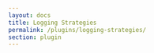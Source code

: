 ```yaml
---
layout: docs
title: Logging Strategies
permalink: /plugins/logging-strategies/
section: plugin
---
```

